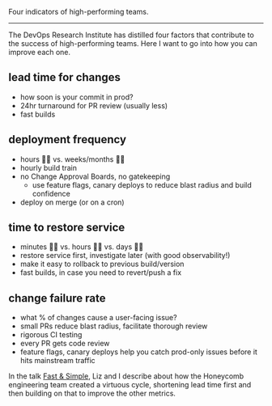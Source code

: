 Four indicators of high-performing teams.

---

The DevOps Research Institute has distilled four factors that contribute to the success of high-performing teams. Here I want to go into how you can improve each one.

## lead time for changes

- how soon is your commit in prod?
- 24hr turnaround for PR review (usually less)
- fast builds

## deployment frequency

- hours 👍🏼 vs. weeks/months 👎🏼
- hourly build train
- no Change Approval Boards, no gatekeeping
    - use feature flags, canary deploys to reduce blast radius and build confidence
- deploy on merge (or on a cron)

## time to restore service

- minutes 👍🏼 vs. hours 🤷‍♀ vs. days 👎🏼
- restore service first, investigate later (with good observability!)
- make it easy to rollback to previous build/version
- fast builds, in case you need to revert/push a fix

## change failure rate

- what % of changes cause a user-facing issue?
- small PRs reduce blast radius, facilitate thorough review
- rigorous CI testing
- every PR gets code review
- feature flags, canary deploys help you catch prod-only issues before it hits mainstream traffic

In the talk [Fast & Simple](https://konghq.com/videos/fast-and-simple-observing-code-and-infra-deployments-at-honeycomb/), Liz and I describe about how the Honeycomb engineering team created a virtuous cycle, shortening lead time first and then building on that to improve the other metrics.